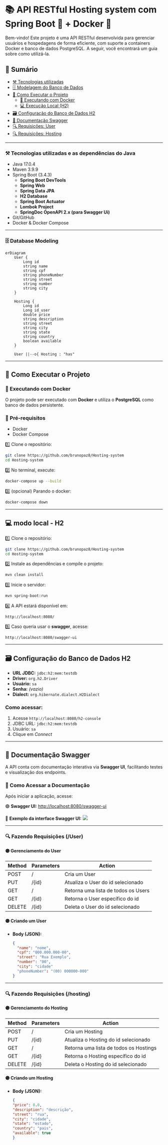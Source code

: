 # 📚 API RESTful Hosting system com Spring Boot 🍃 + Docker 🐳

Bem-vindo! Este projeto é uma API RESTful desenvolvida para gerenciar usuários e hospedagens de forma eficiente, com suporte a containers Docker e banco de dados PostgreSQL. A seguir, você encontrará um guia sobre como utilizá-la.

## 📂 Sumário

- [⚒️ Tecnologias utilizadas]([#⚒️-Tecnologias-utilizadas-e-as-dependências-do-Java](https://github.com/brunopaz8/Hosting-system/edit/main/README.md#%EF%B8%8F-tecnologias-utilizadas-e-as-depend%C3%AAncias-do-java))
- [🗄️ Modelagem do Banco de Dados]([#💻-database-modeling](https://github.com/brunopaz8/Hosting-system/edit/main/README.md#%EF%B8%8F-database-modeling))
- [🚀 Como Executar o Projeto]([#🚀-como-executar-o-projeto](https://github.com/brunopaz8/Hosting-system/edit/main/README.md#-como-executar-o-projeto))
  - [🐳 Executando com Docker]([#🐳-executando-com-docker](https://github.com/brunopaz8/Hosting-system/edit/main/README.md#-executando-com-docker))
  - [💻 Execução Local (H2)]([#💻-execução-local-h2](https://github.com/brunopaz8/Hosting-system/edit/main/README.md#-modo-local---h2))
- [🗃️ Configuração do Banco de Dados H2]([#🗃️-configuração-do-banco-de-dados-h2](https://github.com/brunopaz8/Hosting-system/edit/main/README.md#%EF%B8%8F-configura%C3%A7%C3%A3o-do-banco-de-dados-h2))
- [📗 Documentação Swagger]([#📄-documentação-swagger](https://github.com/brunopaz8/Hosting-system/edit/main/README.md#-documenta%C3%A7%C3%A3o-swagger))
- [🔍 Requisições: User]([#🔍-requisições-user](https://github.com/brunopaz8/Hosting-system/edit/main/README.md#-fazendo-requisi%C3%A7%C3%B5es-user))
- [🔍 Requisições: Hosting]([#🔍-requisições-hosting](https://github.com/brunopaz8/Hosting-system/edit/main/README.md#-fazendo-requisi%C3%A7%C3%B5es-hosting))

---

### **⚒️ Tecnologias utilizadas e as dependências do Java**

- Java 17.0.4
- Maven 3.9.9
- Spring Boot (3.4.3)
  - **Spring Boot DevTools**
  - **Spring Web**
  - **Spring Data JPA**
  - **H2 Database**
  - **Spring Boot Actuator**
  - **Lombok Project**
  - **SpringDoc OpenAPI 2.x (para Swagger Ui)**
- Git/GitHub
- Docker & Docker Compose
---

### 🗄️ Database Modeling

```mermaid
erDiagram
    User {
        Long id
        string name
        string cpf
        string phoneNumber
        string street
        string number
        string city
    }

    Hosting {
        Long id
        Long id_user
        double price
        string description
        string street
        string city
        string state
        string country
        boolean available
    }

    User ||--o{ Hosting : "has"
```

---

## 🚀 Como Executar o Projeto

### 🐳 Executando com Docker
O projeto pode ser executado com **Docker** e utiliza o **PostgreSQL** como banco de dados persistente.

### 🔧 Pré-requisitos
- Docker
- Docker Compose

1️⃣ Clone o repositório:
```sh
git clone https://github.com/brunopaz8/Hosting-system
cd Hosting-system
```
2️⃣ No terminal, execute:
```sh
docker-compose up --build
```
3️⃣ (opcional) Parando o docker:
```sh
docker-compose down
```

---

## 💻 modo local - H2
1️⃣ Clone o repositório:
```sh
git clone https://github.com/brunopaz8/Hosting-system
cd Hosting-system
```

2️⃣ Instale as dependências e compile o projeto:
```sh
mvn clean install
```
3️⃣ Inicie o servidor:
```sh
mvn spring-boot:run
```
4️⃣ A API estará disponível em:
```
http://localhost:8080/
```
5️⃣ Caso queria usar o **swagger**, acesse:
```
http://localhost:8080/swagger-ui
```
---

## 🗃️ Configuração do Banco de Dados H2

- **URL JDBC:** `jdbc:h2:mem:testdb`
- **Driver:** `org.h2.Driver`
- **Usuário:** `sa`
- **Senha:** *(vazio)*
- **Dialect:** `org.hibernate.dialect.H2Dialect`

### Como acessar:

1. Acesse `http://localhost:8080/h2-console`
2. JDBC URL: `jdbc:h2:mem:testdb`
3. Usuário: `sa`
4. Clique em *Connect*

---

## 📗 Documentação Swagger
A API conta com documentação interativa via **Swagger UI**, facilitando testes e visualização dos endpoints.

### 🔗 Como Acessar a Documentação
Após iniciar a aplicação, acesse:

🟣 **Swagger UI:** [http://localhost:8080/swagger-ui](http://localhost:8080/swagger-ui)

📌 **Exemplo da interface Swagger UI:**
<img src="imgs/swagger_img.png" withd = 500>

---

### 🔍 Fazendo Requisições (/User)

#### 🟣 Gerenciamento do User

| Method | Parameters | Action                              |
| ------ | ---------- | ----------------------------------- |
| POST   | /          | Cria um User                        |
| PUT    | /{id}      | Atualiza o User do id selecionado   |
| GET    | /          | Retorna uma lista de todos os Users |
| GET    | /{id}      | Retorna o User específico do id     |
| DELETE | /{id}      | Deleta o User do id selecionado     |

#### 🟣 Criando um User

- **Body (JSON):**
  ```json
  {
    "name": "nome",
    "cpf": "000.000.000-00",
    "street": "Rua Exemplo",
    "number": "00",
    "city": "cidade"
    "phoneNumber": "(00) 000000-000"
  }
  ```
---

### 🔍 Fazendo Requisições (/hosting)

#### 🟣 Gerenciamento do Hosting

| Method | Parameters | Action                                 |
| ------ | ---------- | -------------------------------------- |
| POST   | /          | Cria um Hosting                        |
| PUT    | /{id}      | Atualiza o Hosting do id selecionado   |
| GET    | /          | Retorna uma lista de todos os Hostings |
| GET    | /{id}      | Retorna o Hosting específico do id     |
| DELETE | /{id}      | Deleta o Hosting do id selecionado     |

#### 🟣 Criando um Hosting

- **Body (JSON):**
  ```json
  {
  "price": 0.0,
  "description": "descrição",
  "street": "rua",
  "city": "cidade",
  "state": "estado",
  "country": "pais",
  "available": true
  }
  ```
